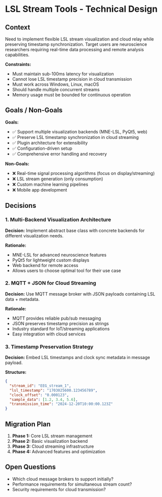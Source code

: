 # LSL Stream Tools - Technical Design

## Context
Need to implement flexible LSL stream visualization and cloud relay while preserving timestamp synchronization. Target users are neuroscience researchers requiring real-time data processing and remote analysis capabilities.

**Constraints:**
- Must maintain sub-100ms latency for visualization
- Cannot lose LSL timestamp precision in cloud transmission
- Must work across Windows, Linux, macOS
- Should handle multiple concurrent streams
- Memory usage must be bounded for continuous operation

## Goals / Non-Goals

**Goals:**
- ✅ Support multiple visualization backends (MNE-LSL, PyQt5, web)
- ✅ Preserve LSL timestamp synchronization in cloud streaming
- ✅ Plugin architecture for extensibility
- ✅ Configuration-driven setup
- ✅ Comprehensive error handling and recovery

**Non-Goals:**
- ❌ Real-time signal processing algorithms (focus on display/streaming)
- ❌ LSL stream generation (only consumption)
- ❌ Custom machine learning pipelines
- ❌ Mobile app development

## Decisions

### 1. Multi-Backend Visualization Architecture
**Decision:** Implement abstract base class with concrete backends for different visualization needs.

**Rationale:**
- MNE-LSL for advanced neuroscience features
- PyQt5 for lightweight custom displays  
- Web backend for remote access
- Allows users to choose optimal tool for their use case

### 2. MQTT + JSON for Cloud Streaming
**Decision:** Use MQTT message broker with JSON payloads containing LSL data + metadata.

**Rationale:**
- MQTT provides reliable pub/sub messaging
- JSON preserves timestamp precision as strings
- Industry standard for IoT/streaming applications
- Easy integration with cloud services

### 3. Timestamp Preservation Strategy
**Decision:** Embed LSL timestamps and clock sync metadata in message payload.

**Structure:**
```json
{
  "stream_id": "EEG_stream_1",
  "lsl_timestamp": "1703025600.123456789",
  "clock_offset": "0.000123",
  "sample_data": [1.2, 3.4, 5.6],
  "transmission_time": "2024-12-20T10:00:00.123Z"
}
```

## Migration Plan
1. **Phase 1:** Core LSL stream management
2. **Phase 2:** Basic visualization backend
3. **Phase 3:** Cloud streaming infrastructure  
4. **Phase 4:** Advanced features and optimization

## Open Questions
- Which cloud message brokers to support initially?
- Performance requirements for simultaneous stream count?
- Security requirements for cloud transmission?


